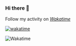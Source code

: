 ### Hi there 👋

Follow my activity on [*Wakatime*](https://wakatime.com/@fallenreds)

[![wakatime](https://wakatime.com/badge/user/48ee298c-e073-4bf5-a9f3-631954e65660.svg)](https://wakatime.com/@48ee298c-e073-4bf5-a9f3-631954e65660)

![Wakatime](https://wakatime.com/share/@fallenreds/7baccd54-2ee8-473e-8ed0-d7029306bf1b.svg)

